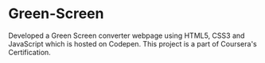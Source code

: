 # Green-Screen
Developed a Green Screen converter webpage using HTML5, CSS3 and JavaScript which is hosted on Codepen. This project is a part of Coursera's Certification.
